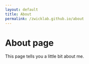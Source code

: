 ```yaml
---
layout: default
title: About
permalink: /zwicklab.github.io/about
---
```

# About page

This page tells you a little bit about me.